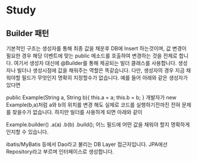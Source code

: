 # Study

## Builder 패턴

기본적인 구조는 생성자를 통해 최종 값을 채운후 DB에 Insert 하는것이며, 값 변경이 필요한 경우 해당 이벤트에 맞는 public 메소드를 호출하여 변경하는 것을 전제로 합니다.
여기서 생성자 대신에 @Builder를 통해 제공되는 빌더 클래스를 사용합니다.
생성자나 빌더나 생성시점에 값을 채워주는 역할은 똑같습니다.
다만, 생성자의 경우 지금 채워야할 필드가 무엇인지 명확히 지정할수가 없습니다.
예를 들어 아래와 같은 생성자가 있다면

public Example(String a, String b){
    this.a = a;
    this.b = b;
}
개발자가 new Example(b,a)처럼 a와 b의 위치를 변경 해도 실제로 코드를 실행하기전까진 전혀 문제를 찾을수가 없습니다.
하지만 빌더를 사용하게 되면 아래와 같이

Example.builder()
    .a(a)
    .b(b)
    .build();
어느 필드에 어떤 값을 채워야 할지 명확하게 인지할 수 있습니다.


ibatis/MyBatis 등에서 Dao라고 불리는 DB Layer 접근자입니다.
JPA에선 Repository라고 부르며 인터페이스로 생성합니다.
